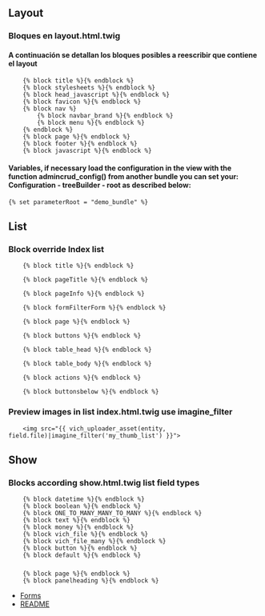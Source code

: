 ## Layout
### Bloques en layout.html.twig
#### A continuación se detallan los bloques posibles a reescribir que contiene el layout
```twig
    {% block title %}{% endblock %}
    {% block stylesheets %}{% endblock %}
    {% block head_javascript %}{% endblock %}
    {% block favicon %}{% endblock %}
    {% block nav %}
        {% block navbar_brand %}{% endblock %}
        {% block menu %}{% endblock %}
    {% endblock %}
    {% block page %}{% endblock %}
    {% block footer %}{% endblock %}
    {% block javascript %}{% endblock %}
```
#### Variables, if necessary load the configuration in the view with the function admincrud_config() from another bundle you can set your: Configuration - treeBuilder - root as described below:
```twig
{% set parameterRoot = "demo_bundle" %}
```

## List
### Block override Index list
```twig
    {% block title %}{% endblock %}

    {% block pageTitle %}{% endblock %}

    {% block pageInfo %}{% endblock %}

    {% block formFilterForm %}{% endblock %}
    
    {% block page %}{% endblock %}

    {% block buttons %}{% endblock %}

    {% block table_head %}{% endblock %}

    {% block table_body %}{% endblock %}

    {% block actions %}{% endblock %}

    {% block buttonsbelow %}{% endblock %}
```
### Preview images in list index.html.twig use imagine_filter
```twig
    <img src="{{ vich_uploader_asset(entity, field.file)|imagine_filter('my_thumb_list') }}">
```

## Show
### Blocks according show.html.twig list field types
```twig
    {% block datetime %}{% endblock %}
    {% block boolean %}{% endblock %}
    {% block ONE_TO_MANY_MANY_TO_MANY %}{% endblock %}
    {% block text %}{% endblock %}
    {% block money %}{% endblock %}
    {% block vich_file %}{% endblock %}
    {% block vich_file_many %}{% endblock %}
    {% block button %}{% endblock %}
    {% block default %}{% endblock %}
```
###
```twig
    {% block page %}{% endblock %}
    {% block panelheading %}{% endblock %}
```

* [Forms](forms_en.md)
* [README](README_EN.md)
